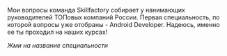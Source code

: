 Мои вопросы команда Skillfactory собирает у нанимающих руководителей ТОПовых компаний России. Первая специальность, по которой вопросы уже отобраны - Android Developer. Надеюсь, именно ее ты проходил на наших курсах!

*Жми на название специальности*